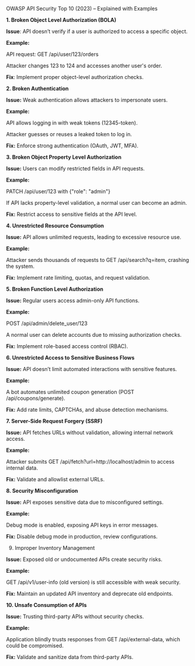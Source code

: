 OWASP API Security Top 10 (2023) – Explained with Examples

**1. Broken Object Level Authorization (BOLA)**

**Issue**: API doesn’t verify if a user is authorized to access a specific object.

**Example:**

API request: GET /api/user/123/orders

Attacker changes 123 to 124 and accesses another user's order.


**Fix**: Implement proper object-level authorization checks.



**2. Broken Authentication**

**Issue:** Weak authentication allows attackers to impersonate users.

**Example:**

API allows logging in with weak tokens (12345-token).

Attacker guesses or reuses a leaked token to log in.


**Fix:** Enforce strong authentication (OAuth, JWT, MFA).



**3. Broken Object Property Level Authorization**

**Issue:** Users can modify restricted fields in API requests.

**Example:**

PATCH /api/user/123 with {"role": "admin"}

If API lacks property-level validation, a normal user can become an admin.


**Fix:** Restrict access to sensitive fields at the API level.



**4. Unrestricted Resource Consumption**

**Issue:** API allows unlimited requests, leading to excessive resource use.

**Example:**

Attacker sends thousands of requests to GET /api/search?q=item, crashing the system.


**Fix:** Implement rate limiting, quotas, and request validation.



**5. Broken Function Level Authorization**

**Issue:** Regular users access admin-only API functions.

**Example:**

POST /api/admin/delete_user/123

A normal user can delete accounts due to missing authorization checks.


**Fix:** Implement role-based access control (RBAC).



**6. Unrestricted Access to Sensitive Business Flows**

**Issue:** API doesn’t limit automated interactions with sensitive features.

**Example:**

A bot automates unlimited coupon generation (POST /api/coupons/generate).


**Fix:** Add rate limits, CAPTCHAs, and abuse detection mechanisms.



**7. Server-Side Request Forgery (SSRF)**

**Issue:** API fetches URLs without validation, allowing internal network access.

**Example:**

Attacker submits GET /api/fetch?url=http://localhost/admin to access internal data.


**Fix:** Validate and allowlist external URLs.



**8. Security Misconfiguration**

**Issue:** API exposes sensitive data due to misconfigured settings.

**Example:**

Debug mode is enabled, exposing API keys in error messages.


**Fix:** Disable debug mode in production, review configurations.



9. Improper Inventory Management

**Issue:** Exposed old or undocumented APIs create security risks.

**Example:**

GET /api/v1/user-info (old version) is still accessible with weak security.


**Fix:** Maintain an updated API inventory and deprecate old endpoints.



**10. Unsafe Consumption of APIs**



**Issue:** Trusting third-party APIs without security checks.

**Example:**

Application blindly trusts responses from GET /api/external-data, which could be compromised.


**Fix:** Validate and sanitize data from third-party APIs.

